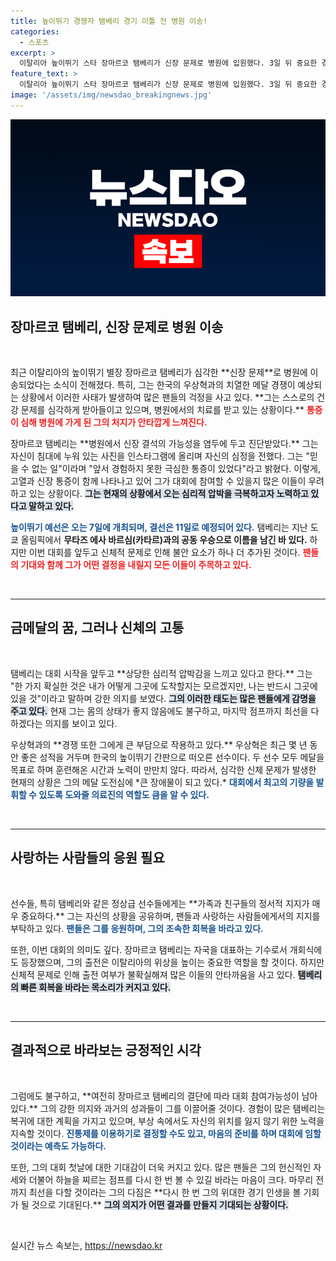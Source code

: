 ```yaml
---
title: 높이뛰기 경쟁자 탬베리 경기 이틀 전 병원 이송!
categories:
  - 스포츠
excerpt: >
  이탈리아 높이뛰기 스타 장마르코 탬베리가 신장 문제로 병원에 입원했다. 3일 뒤 중요한 경기를 앞두고 경기 2연패 도전에 큰 위기를 맞은 그는 최선을 다하겠다고 다짐하며 투혼을 불사르고 있다.
feature_text: >
  이탈리아 높이뛰기 스타 장마르코 탬베리가 신장 문제로 병원에 입원했다. 3일 뒤 중요한 경기를 앞두고 경기 2연패 도전에 큰 위기를 맞은 그는 최선을 다하겠다고 다짐하며 투혼을 불사르고 있다.
image: '/assets/img/newsdao_breakingnews.jpg'
---
```


<p><img src="/assets/img/newsdao_breakingnews.jpg" alt="flaretime 속보" /></p>

<h2 data-ke-size="size26">장마르코 탬베리, 신장 문제로 병원 이송</h2>

<p data-ke-size="size16">&nbsp;</p>

<p data-ke-size="size16">최근 이탈리아의 높이뛰기 별장 장마르코 탬베리가 심각한 **신장 문제**로 병원에 이송되었다는 소식이 전해졌다. 특히, 그는 한국의 우상혁과의 치열한 메달 경쟁이 예상되는 상황에서 이러한 사태가 발생하여 많은 팬들의 걱정을 사고 있다. **그는 스스로의 건강 문제를 심각하게 받아들이고 있으며, 병원에서의 치료를 받고 있는 상황이다.** <b><span style="color: #ee2323;">통증이 심해 병원에 가게 된 그의 처지가 안타깝게 느껴진다.</span></b></p>

<p data-ke-size="size16">장마르코 탬베리는 **병원에서 신장 결석의 가능성을 염두에 두고 진단받았다.** 그는 자신이 침대에 누워 있는 사진을 인스타그램에 올리며 자신의 심정을 전했다. 그는 "믿을 수 없는 일"이라며 "앞서 경험하지 못한 극심한 통증이 있었다"라고 밝혔다. 이렇게, 고열과 신장 통증이 함께 나타나고 있어 그가 대회에 참여할 수 있을지 많은 이들이 우려하고 있는 상황이다. <b><span style="background-color: #21538527;">그는 현재의 상황에서 오는 심리적 압박을 극복하고자 노력하고 있다고 말하고 있다.</span></b></p>

<p><b><span style="color: #1a5490;">높이뛰기 예선은 오는 7일에 개최되며, 결선은 11일로 예정되어 있다.</span></b> 탬베리는 지난 도쿄 올림픽에서 <strong>무타즈 에사 바르심(카타르)과의 공동 우승으로 이름을 남긴 바 있다.</strong> 하지만 이번 대회를 앞두고 신체적 문제로 인해 불안 요소가 하나 더 추가된 것이다. <b><span style="color: #ee2323;">팬들의 기대와 함께 그가 어떤 결정을 내릴지 모든 이들이 주목하고 있다.</span></b></p></p>

<p data-ke-size="size16">&nbsp;</p>

<hr>

<h2 data-ke-size="size26">금메달의 꿈, 그러나 신체의 고통</h2>

<p data-ke-size="size16">&nbsp;</p>

<p data-ke-size="size16">탬베리는 대회 시작을 앞두고 **상당한 심리적 압박감을 느끼고 있다고 한다.** 그는 "한 가지 확실한 것은 내가 어떻게 그곳에 도착할지는 모르겠지만, 나는 반드시 그곳에 있을 것"이라고 말하며 강한 의지를 보였다. <b><span style="background-color: #21538527;">그의 이러한 태도는 많은 팬들에게 감명을 주고 있다.</span></b> 현재 그는 몸의 상태가 좋지 않음에도 불구하고, 마지막 점프까지 최선을 다하겠다는 의지를 보이고 있다.</p>

<p data-ke-size="size16">우상혁과의 **경쟁 또한 그에게 큰 부담으로 작용하고 있다.** 우상혁은 최근 몇 년 동안 좋은 성적을 거두며 한국의 높이뛰기 간판으로 떠오른 선수이다. 두 선수 모두 메달을 목표로 하며 훈련해온 시간과 노력이 만만치 않다. 따라서, 심각한 신체 문제가 발생한 현재의 상황은 그의 메달 도전심에 *큰 장애물이 되고 있다.* <b><span style="color: #1a5490;">대회에서 최고의 기량을 발휘할 수 있도록 도와줄 의료진의 역할도 큼을 알 수 있다.</span></b></p>

<p data-ke-size="size16">&nbsp;</p>

<hr>

<h2 data-ke-size="size26">사랑하는 사람들의 응원 필요</h2>

<p data-ke-size="size16">&nbsp;</p>

<p data-ke-size="size16">선수들, 특히 탬베리와 같은 정상급 선수들에게는 **가족과 친구들의 정서적 지지가 매우 중요하다.** 그는 자신의 상황을 공유하며, 팬들과 사랑하는 사람들에게서의 지지를 부탁하고 있다. <b><span style="color: #1a5490;">팬들은 그를 응원하며, 그의 조속한 회복을 바라고 있다.</span></b></p>

<p data-ke-size="size16">또한, 이번 대회의 의미도 깊다. 장마르코 탬베리는 자국을 대표하는 기수로서 개회식에도 등장했으며, 그의 출전은 이탈리아의 위상을 높이는 중요한 역할을 할 것이다. 하지만 신체적 문제로 인해 출전 여부가 불확실해져 많은 이들의 안타까움을 사고 있다. <b><span style="background-color: #21538527;">탬베리의 빠른 회복을 바라는 목소리가 커지고 있다.</span></b></p>

<p data-ke-size="size16">&nbsp;</p>

<hr>

<h2 data-ke-size="size26">결과적으로 바라보는 긍정적인 시각</h2>

<p data-ke-size="size16">&nbsp;</p>

<p data-ke-size="size16">그럼에도 불구하고, **여전히 장마르코 탬베리의 결단에 따라 대회 참여가능성이 남아있다.** 그의 강한 의지와 과거의 성과들이 그를 이끌어줄 것이다. 경험이 많은 탬베리는 복귀에 대한 계획을 가지고 있으며, 부상 속에서도 자신의 위치를 잃지 않기 위한 노력을 지속할 것이다. <b><span style="color: #1a5490;">진통제를 이용하기로 결정할 수도 있고, 마음의 준비를 하며 대회에 임할 것이라는 예측도 가능하다.</span></b></p>

<p data-ke-size="size16">또한, 그의 대회 첫날에 대한 기대감이 더욱 커지고 있다. 많은 팬들은 그의 헌신적인 자세와 더불어 하늘을 찌르는 점프를 다시 한 번 볼 수 있길 바라는 마음이 크다. 마무리 전까지 최선을 다할 것이라는 그의 다짐은 **다시 한 번 그의 위대한 경기 인생을 볼 기회가 될 것으로 기대된다.** <b><span style="background-color: #21538527;">그의 의지가 어떤 결과를 만들지 기대되는 상황이다.</span></b></p>

<p data-ke-size="size16">&nbsp;</p>
실시간 뉴스 속보는, <a href="https://newsdao.kr" rel="dofollow">https://newsdao.kr</a>


